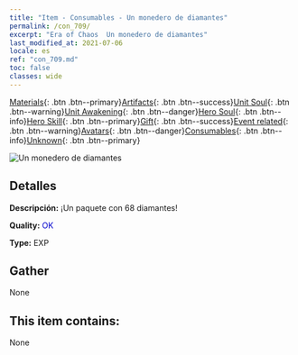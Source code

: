 ```yaml
---
title: "Item - Consumables - Un monedero de diamantes"
permalink: /con_709/
excerpt: "Era of Chaos  Un monedero de diamantes"
last_modified_at: 2021-07-06
locale: es
ref: "con_709.md"
toc: false
classes: wide
---
```

 [Materials](/ItemsES/){: .btn .btn--primary}[Artifacts](/ItemsES/Artifacts/){: .btn .btn--success}[Unit Soul](/ItemsES/UnitSoul/){: .btn .btn--warning}[Unit Awakening](/ItemsES/UnitAwakening/){: .btn .btn--danger}[Hero Soul](/ItemsES/HeroSoul/){: .btn .btn--info}[Hero Skill](/ItemsES/HeroSkill/){: .btn .btn--primary}[Gift](/ItemsES/Gift/){: .btn .btn--success}[Event related](/ItemsES/Events/){: .btn .btn--warning}[Avatars](/ItemsES/Avatars/){: .btn .btn--danger}[Consumables](/ItemsES/Consumables/){: .btn .btn--info}[Unknown](/ItemsES/Unknown/){: .btn .btn--primary}

 ![Un monedero de diamantes](/images/t/i_508.png)

## Detalles
 **Descripción:** ¡Un paquete con 68 diamantes!

 **Quality:** <span style="color: #0000CD">OK</span>

 **Type:** EXP

## Gather

  None

## This item contains:

  None

